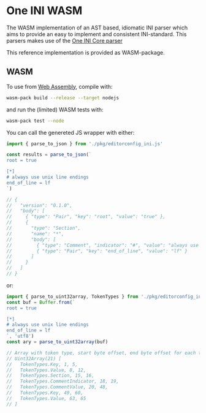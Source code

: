# One INI WASM

The WASM implementation of an AST based, idiomatic INI parser which aims to provide an easy to implement and consistent INI-standard. This parsers makes use of the [One INI Core parser](https://github.com/one-ini/core)

This reference implementation is provided as WASM-package.

<!-- markdownlint-disable commands-show-output -->

## WASM

To use from [Web Assembly](https://webassembly.org/), compile with:

```sh
wasm-pack build --release --target nodejs
```

and run the (limited) WASM tests with:

```sh
wasm-pack test --node
```

You can call the genereted JS wrapper with either:

```js
import { parse_to_json } from './pkg/editorconfig_ini.js'

const results = parse_to_json(`
root = true

[*]
# always use unix line endings
end_of_line = lf
`)

// {
//   "version": "0.1.0",
//   "body": [
//     { "type": "Pair", "key": "root", "value": "true" },
//     {
//       "type": "Section",
//       "name": "*",
//       "body": [
//         { "type": "Comment", "indicator": "#", "value": "always use unix line endings" },
//         { "type": "Pair", "key": "end_of_line", "value": "lf" }
//       ]
//     }
//   ]
// }
```

or:

```js
import { parse_to_uint32array, TokenTypes } from './pkg/editorconfig_ini.js'
const buf = Buffer.from(`
root = true

[*]
# always use unix line endings
end_of_line = lf
`, 'utf8')
const ary = parse_to_uint32array(buf)

// Array with token type, start byte offset, end byte offset for each token
// Uint32Array(21) [
//   TokenTypes.Key, 1, 5,
//   TokenTypes.Value, 8, 12,
//   TokenTypes.Section, 15, 16,
//   TokenTypes.CommentIndicator, 18, 19,
//   TokenTypes.CommentValue, 20, 48,
//   TokenTypes.Key, 49, 60,
//   TokenTypes.Value, 63, 65
// ]
```
